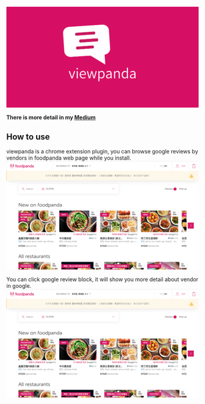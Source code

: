 ![foodpanda and google ](https://github.com/max923/viewpanda/blob/master/images/image1.png)

**There is more detail in my [Medium](https://medium.com/@fangbug0923/viewpanda-chrome-extension-15d86468cb13)**

## How to use
viewpanda is a chrome extension plugin, you can browse google reviews by vendors in foodpanda web page while you install.
![foodpanda feed page](https://github.com/max923/viewpanda/blob/master/images/image2.png)

You can click google review block, it will show you more detail about vendor in google.
![vendor review popup](https://github.com/max923/viewpanda/blob/master/images/image2.png)



